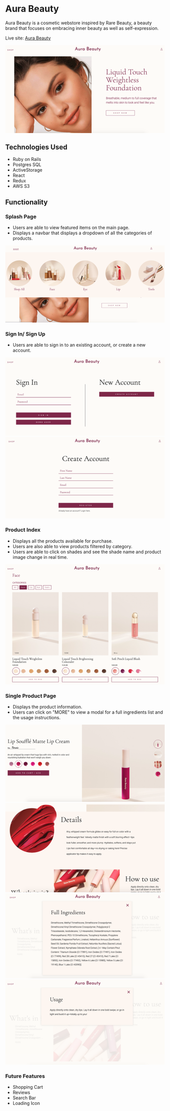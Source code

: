 # Aura Beauty

Aura Beauty is a cosmetic webstore inspired by Rare Beauty, a beauty brand that focuses on embracing inner beauty as well as self-expression.

Live site: [Aura Beauty](https://aura-beauty.herokuapp.com/#/)

![mainpage](./app/assets/images/readme/main-page.png)

## Technologies Used

* Ruby on Rails
* Postgres SQL
* ActiveStorage
* React
* Redux
* AWS S3

## Functionality

### Splash Page
* Users are able to view featured items on the main page.
* Displays a navbar that displays a dropdown of all the categories of products.

![dropdown](./app/assets/images/readme/dropdown.png)

### Sign In/ Sign Up
* Users are able to sign in to an existing account, or create a new account.


![login](./app/assets/images/readme/login.png)
![signup](./app/assets/images/readme/signup.png)

### Product Index
* Displays all the products available for purchase.
* Users are also able to view products filtered by category.
* Users are able to click on shades and see the shade name and product image change in real time.


![index](./app/assets/images/readme/index.png)


### Single Product Page
* Displays the product information.
* Users can click on "MORE" to view a modal for a full ingredients list and the usage instructions.

![productone](./app/assets/images/readme/product-one.png)
![producttwo](./app/assets/images/readme/product-two.png)
![modalone](./app/assets/images/readme/modal-one.png)
![modaltwo](./app/assets/images/readme/modal-two.png)


### Future Features
* Shopping Cart
* Reviews
* Search Bar
* Loading Icon